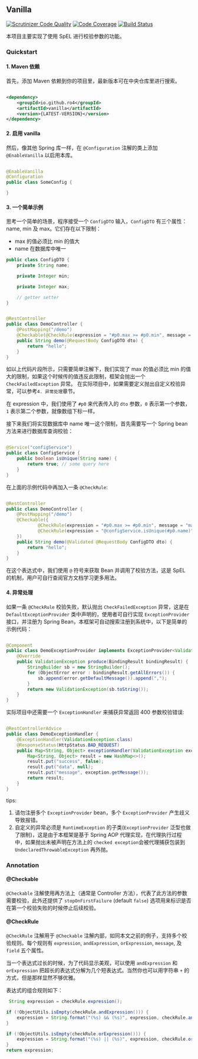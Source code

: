 ## Vanilla

[![Scrutinizer Code Quality](https://scrutinizer-ci.com/g/ro4/vanilla/badges/quality-score.png?b=main)](https://scrutinizer-ci.com/g/ro4/vanilla/?branch=main)
[![Code Coverage](https://scrutinizer-ci.com/g/ro4/vanilla/badges/coverage.png?b=main)](https://scrutinizer-ci.com/g/ro4/vanilla/?branch=main)
[![Build Status](https://scrutinizer-ci.com/g/ro4/vanilla/badges/build.png?b=main)](https://scrutinizer-ci.com/g/ro4/vanilla/build-status/main)

本项目主要实现了使用 SpEL 进行校验参数的功能。

### Quickstart

#### 1. Maven 依赖

首先，添加 Maven 依赖到你的项目里，最新版本可在中央仓库里进行搜索。

```xml

<dependency>
    <groupId>io.github.ro4</groupId>
    <artifactId>vanilla</artifactId>
    <version>{LATEST-VERSION}</version>
</dependency>
```

#### 2. 启用 vanilla

然后，像其他 Spring 库一样，在 `@Configuration` 注解的类上添加 `@EnableVanilla` 以启用本库。

```java

@EnableVanilla
@Configuration
public class SomeConfig {

}
```

#### 3. 一个简单示例

思考一个简单的场景，程序接受一个 `ConfigDTO` 输入，`ConfigDTO` 有三个属性：name, min 及 max。它们存在以下限制：

* max 的值必须比 min 的值大
* name 在数据库中唯一

```java
public class ConfigDTO {
    private String name;

    private Integer min;

    private Integer max;

    // getter setter 
}
```

```java

@RestController
public class DemoController {
    @PostMapping("/demo")
    @Checkable(@CheckRule(expression = "#p0.max >= #p0.min", message = "max 的值必须比 min 的值大"))
    public String demo(@RequestBody ConfigDTO dto) {
        return "hello";
    }
}
```

如以上代码片段所示，只需要简单注解下，我们实现了 max 的值必须比 min 的值大的限制，如果这个时候传的值违反此限制，框架会抛出一个 `CheckFailedException` 异常。 在实际项目中，如果需要定义抛出自定义校验异常，可以参考`4. 异常处理`章节。  

在 expression 中，我们使用了 `#p0` 来代表传入的 `dto` 参数，`0` 表示第一个参数，`1` 表示第二个参数，就像数组下标一样。  

接下来我们将实现数据库中 name 唯一这个限制，首先需要写一个 Spring bean 方法来进行数据库查询校验：  

```java

@Service("configService")
public class ConfigService {
    public boolean isUnique(String name) {
        return true; // some query here
    }
}
```

在上面的示例代码中再加入一条 `@CheckRule`:

```java

@RestController
public class DemoController {
    @PostMapping("/demo")
    @Checkable({
            @CheckRule(expression = "#p0.max >= #p0.min", message = "max must greater than min"),
            @CheckRule(expression = "@configService.isUnique(#p0.name)", message = "name already exists")
    })
    public String demo(@Validated @RequestBody ConfigDTO dto) {
        return "hello";
    }
}
```

在这个表达式中，我们使用 `@` 符号来获取 Bean 并调用了校验方法，这是 SpEL 的机制，用户可自行查阅官方文档学习更多用法。

#### 4. 异常处理

如果一条 `@CheckRule` 校验失败，默认抛出  `CheckFailedException` 异常，这是在 `DefaultExceptionProvider` 类中声明的，使用者可自行实现 `ExceptionProvider` 接口，并注册为 Spring Bean，本框架可自动搜索注册到系统中，以下是简单的示例代码：

```java

@Component
public class DemoExceptionProvider implements ExceptionProvider<ValidationException> {
    @Override
    public ValidationException produce(BindingResult bindingResult) {
        StringBuilder sb = new StringBuilder();
        for (ObjectError error : bindingResult.getAllErrors()) {
            sb.append(error.getDefaultMessage()).append(",");
        }
        return new ValidationException(sb.toString());
    }
}

```

实际项目中还需要一个 `ExceptionHandler` 来捕获异常返回 400 参数校验错误:

```java

@RestControllerAdvice
public class DemoExceptionHandler {
    @ExceptionHandler(ValidationException.class)
    @ResponseStatus(HttpStatus.BAD_REQUEST)
    public Map<String, Object> exceptionHandler(ValidationException exception) {
        Map<String, Object> result = new HashMap<>();
        result.put("success", false);
        result.put("data", null);
        result.put("message", exception.getMessage());
        return result;
    }
}

```

tips:

1. 请勿注册多个 `ExceptionProvider` bean，多个 `ExceptionProvider` 产生歧义导致报错。
2. 自定义的异常必须是 `RuntimeException` 的子类(`ExceptionProvider` 泛型也做了限制)，这是由于本框架是基于 Spring AOP 代理实现，在代理执行过程中，如果抛出未被声明在方法上的 `checked exception`会被代理捕获包装到 `UndeclaredThrowableException` 再外抛。

### Annotation

#### @Checkable

`@Checkable` 注解使用再方法上（通常是 Controller 方法），代表了此方法的参数需要校验，此外还提供了 `stopOnFirstFailure` (default `false`) 选项用来标识是否在第一个校验失败的时候停止后续校验。

#### @CheckRule

`@CheckRule` 注解用于 `@Checkable` 注解内部，如同本文之前的例子，支持多个校验规则。每个规则有 `expression`, `andExpression`, `orExpression`, `message`, 及 `field` 五个属性。  

当一个表达式过长的时候，为了代码显示美观，可以使用 `andExpression` 和 `orExpression` 把超长的表达式分解为几个短表达式。当然你也可以用字符串 `+` 的方式，但是那样显然不够优雅。   

表达式的组合规则如下：
```groovy
 String expression = checkRule.expression();

if (!ObjectUtils.isEmpty(checkRule.andExpression())) {
    expression = String.format("(%s) && (%s)", expression, checkRule.andExpression());
}

if (!ObjectUtils.isEmpty(checkRule.orExpression())) {
    expression = String.format("(%s) || (%s)", expression, checkRule.orExpression());
}
return expression;
```